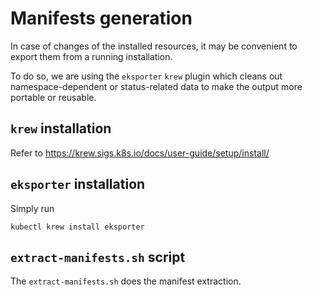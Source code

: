 # Manifests generation

In case of changes of the installed resources, it may be convenient to export 
them from a running installation.

To do so, we are using the `eksporter` `krew` plugin which cleans out namespace-dependent 
or status-related data to make the output more portable or reusable.

## `krew` installation
Refer to https://krew.sigs.k8s.io/docs/user-guide/setup/install/

## `eksporter` installation
Simply run
```
kubectl krew install eksporter
```

## `extract-manifests.sh` script
The `extract-manifests.sh` does the manifest extraction.

 
